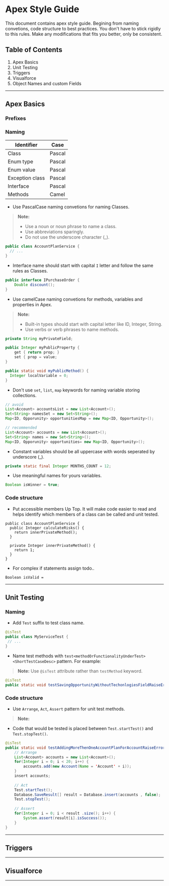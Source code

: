 # Apex Style Guide #

This document contains apex style guide. Begining from naming convetions, code structure to best practices. You don't have to stick rigidly to this rules. Make any modifications that fits you better, only be consistent.

## Table of Contents ##

1. Apex Basics
2. Unit Testing
3. Triggers
4. Visualforce
5. Object Names and custom Fields

----------

## Apex Basics ##

###  Prefixes ###




###  Naming ###

Identifier 	  | Case
------------- | -------------
Class | Pascal
Enum type  | Pascal
Enum value| Pascal
Exception class | Pascal
Interface  | Pascal
Methods | Camel


- Use PascalCase naming convetions for naming Classes.

> **Note:**  
> - Use a noun or noun phrase to name a class.
> - Use abbreviations sparingly.
> - Do not use the underscore character (_).

```java
public class AccountPlanService {
  // ...
}
```

- Interface name should start with capital  `I` letter and follow the same rules as Classes. 
```java
public interface IPurchaseOrder {
    Double discount();
}
```

- Use camelCase naming convetions for methods, variables and properties in Apex.

> **Note:**  
> - Built-in types should start with capital letter like ID, Integer, String. 
> - Use verbs or verb phrases to name methods.

```java
private String myPrivateField;

public Integer myPublicProperty {
	get { return prop; }
	set { prop = value;
}

public static void myPublicMethod() {
  Integer localVariable = 0;
}
```

- Don't use `set`, `list`, `map` keywords for naming variable storing collections.
```java
// avoid
List<Account> accountsList = new List<Account>();
Set<String> namesSet = new Set<String>();
Map<ID, Opporunity> opportunitiesMap = new Map<ID, Opportunity>();

// recommended 
List<Account> accounts = new List<Account>();
Set<String> names = new Set<String>();
Map<ID, Opporunity> opportunities= new Map<ID, Opportunity>();
```

- Constant variables should be all uppercase with words seperated by underscore (_).
```java
private static final Integer MONTHS_COUNT = 12;
```

- Use meaningful names for yours variables.
```java
Boolean isWinner = true;
```

### Code structure ###

- Put accessible members Up Top. It will make code easier to read and helps identify which members of a class can be called and unit tested.

```
public class AccountPlanService {
  public Integer calculateRisks() {
    return innerPrivateMethod();
  }
  
  private Integer innerPrivateMethod() {
    return 1;
  }
}
```

- For complex if statements assign todo..

```
Boolean isValid = 
```
----------

## Unit Testing ##

### Naming ###

- Add `Test` suffix to test class name.

```java
@isTest
public class MyServiceTest {
 // ...
}
```

- Name test methods with `test<methodOrFunctionalityUnderTest><ShortTestCaseDesc>` pattern. For example: 

> **Note:**  Use `@isTest` attribute rather than `testMethod` keyword.
```java
@isTest
public static void testSavingOpportunityWithoutTechonlogiesFieldRaiseError() {}
```

### Code structure ###

- Use `Arrange`, `Act`, `Assert` pattern for unit test methods.

> **Note:**  
- Code that would be tested is placed between `Test.startTest()` and `Test.stopTest()`.

```java
@isTest
public static void testAddingMoreThenOneAccountPlanForAccountRaiseError() {
    // Arrange
    List<Account> accounts = new List<Account>();
    for(Integer i = 0; i < 20; i++) {
        accounts.add(new Account(Name = 'Account' + i));
    }
    insert accounts;
    
    // Act
    Test.startTest();
    Database.SaveResult[] result = Database.insert(accounts , false);
    Test.stopTest();
    
    // Assert                
    for(Integer i = 0; i < result .size(); i++) {         
        System.assert(result[i].isSuccess());
    }
}  
```

----------

Triggers
--------

----------

Visualforce
--------

----------
